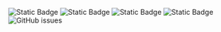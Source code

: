![Static Badge](https://img.shields.io/badge/blacklists-60-000000) ![Static Badge](https://img.shields.io/badge/blacklisted-2692858-cc0000) ![Static Badge](https://img.shields.io/badge/whitelisted-2242-00CC00) ![Static Badge](https://img.shields.io/badge/streaming_blacklist-28106-000000) ![GitHub issues](https://img.shields.io/github/issues/fabriziosalmi/blacklists)
